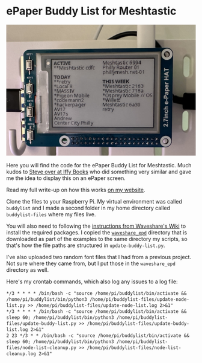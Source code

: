 # ePaper Buddy List for Meshtastic

![Buddy list picture](/buddy_list_mounted.jpg)

Here you will find the code for the ePaper Buddy List for Meshtastic. Much kudos to [Steve over at Iffy Books](https://github.com/iffybooks/meshtastic-buddy-list/tree/main) who did something very similar and gave me the idea to display this on an ePaper screen.

Read my full write-up on how this works [on my website](https://boda.codes/post/meshtastic-buddy-list).

Clone the files to your Raspberry Pi. My virtual environment was called `buddylist` and I made a second folder in my home directory called `buddylist-files` where my files live.

You will also need to following the [instructions from Waveshare's Wiki](https://www.waveshare.com/wiki/2.7inch_e-Paper_HAT_Manual#Working_With_Raspberry_Pi) to install the required packages. I copied the [`waveshare_epd`](https://github.com/waveshareteam/e-Paper/tree/master/RaspberryPi_JetsonNano/python/lib/waveshare_epd) directory that is downloaded as part of the examples to the same directory my scripts, so that's how the file paths are structured in `update-buddy-list.py`.

I've also uploaded two random font files that I had from a previous project. Not sure where they came from, but I put those in the `waveshare_epd` directory as well.

Here's my crontab commands, which also log any issues to a log file:
```
*/3 * * * * /bin/bash -c "source /home/pi/buddylist/bin/activate && /home/pi/buddylist/bin/python3 /home/pi/buddylist-files/update-node-list.py >> /home/pi/buddylist-files/update-node-list.log 2>&1"
*/3 * * * * /bin/bash -c "source /home/pi/buddylist/bin/activate && sleep 60; /home/pi/buddylist/bin/python3 /home/pi/buddylist-files/update-buddy-list.py >> /home/pi/buddylist-files/update-buddy-list.log 2>&1"
2 23 */3 * * /bin/bash -c "source /home/pi/buddylist/bin/activate && sleep 60; /home/pi/buddylist/bin/python3 /home/pi/buddylist-files/node-list-cleanup.py >> /home/pi/buddylist-files/node-list-cleanup.log 2>&1"
```
